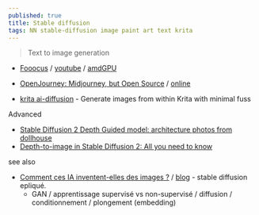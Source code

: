 ```yaml
---
published: true
title: Stable diffusion
tags: NN stable-diffusion image paint art text krita
---
```

> Text to image generation

- [Fooocus](https://github.com/lllyasviel/Fooocus?tab=readme-ov-file#fooocus) / [youtube](https://www.youtube.com/watch?v=7epYDyaPIHU) / [amdGPU](https://github.com/lllyasviel/Fooocus?tab=readme-ov-file#windows-amd-gpus)
- [OpenJourney: Midjourney, but Open Source](https://news.ycombinator.com/item?id=34522311) / [online](https://replicate.com/prompthero/openjourney)

- [krita ai-diffusion](https://github.com/Acly/krita-ai-diffusion?tab=readme-ov-file#-generative-ai-for-krita) - Generate images from within Krita with minimal fuss

Advanced
- [ Stable Diffusion 2 Depth Guided model: architecture photos from dollhouse](https://news.ycombinator.com/item?id=34076077)
- [Depth-to-image in Stable Diffusion 2: All you need to know](https://stable-diffusion-art.com/depth-to-image/)

see also
- [Comment ces IA inventent-elles des images ?](https://www.youtube.com/watch?v=tdelUss-5hY) / [blog](https://scienceetonnante.com/2023/01/13/stable-diffusion/) - stable diffusion epliqué.
	- GAN / apprentissage supervisé vs non-supervisé / diffusion / conditionnement / plongement (embedding)
